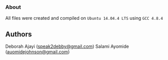 ### About
All files were created and compiled on `Ubuntu 14.04.4 LTS` using `GCC 4.8.4`
## Authors
Deborah Ajayi (speak2debby@gmail.com)
Salami Ayomide (auomidejohnson@gmail.com)
